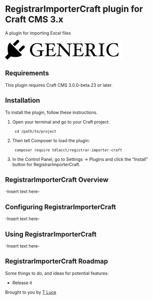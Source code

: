 # RegistrarImporterCraft plugin for Craft CMS 3.x

A plugin for importing Excel files

![Screenshot](resources/img/plugin-logo.png)

## Requirements

This plugin requires Craft CMS 3.0.0-beta.23 or later.

## Installation

To install the plugin, follow these instructions.

1. Open your terminal and go to your Craft project:

        cd /path/to/project

2. Then tell Composer to load the plugin:

        composer require tdlacct/registrar-importer-craft

3. In the Control Panel, go to Settings → Plugins and click the “Install” button for RegistrarImporterCraft.

## RegistrarImporterCraft Overview

-Insert text here-

## Configuring RegistrarImporterCraft

-Insert text here-

## Using RegistrarImporterCraft

-Insert text here-

## RegistrarImporterCraft Roadmap

Some things to do, and ideas for potential features:

* Release it

Brought to you by [T Luce](https://tdlacct.github.io/)
